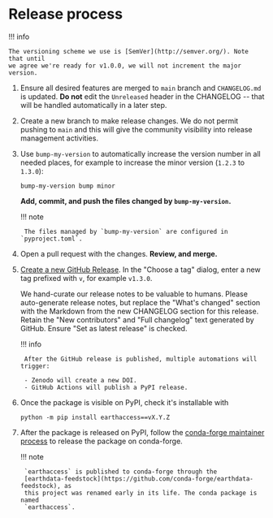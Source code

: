 # Release process

!!! info

    The versioning scheme we use is [SemVer](http://semver.org/). Note that until
    we agree we're ready for v1.0.0, we will not increment the major version.

1. Ensure all desired features are merged to `main` branch and `CHANGELOG.md` is
   updated. **Do not** edit the `Unreleased` header in the CHANGELOG -- that will be
   handled automatically in a later step.

1. Create a new branch to make release changes. We do not permit pushing to `main` and
   this will give the community visibility into release management activities.

1. Use `bump-my-version` to automatically increase the version number in all needed
   places, for example to increase the minor version (`1.2.3` to `1.3.0`):

    ```plain
    bump-my-version bump minor
    ```

    **Add, commit, and push the files changed by `bump-my-version`.**

    !!! note

        The files managed by `bump-my-version` are configured in `pyproject.toml`.

1. Open a pull request with the changes. **Review, and merge.**

1. [Create a new GitHub Release](https://github.com/nsidc/earthaccess/releases/new).
   In the "Choose a tag" dialog, enter a new tag prefixed with `v`, for example
   `v1.3.0`.

   We hand-curate our release notes to be valuable to humans. Please auto-generate release
   notes, but replace the "What's changed" section with the Markdown from the new CHANGELOG
   section for this release. Retain the "New contributors" and "Full changelog" text
   generated by GitHub. Ensure "Set as latest release" is checked.

    !!! info

        After the GitHub release is published, multiple automations will trigger:

        - Zenodo will create a new DOI.
        - GitHub Actions will publish a PyPI release.

1. Once the package is visible on PyPI, check it's installable with
   ```
   python -m pip install earthaccess==vX.Y.Z
   ```

1. After the package is released on PyPI, follow the
   [conda-forge maintainer process](https://conda-forge.org/docs/maintainer/) to release
   the package on conda-forge.

    !!! note

        `earthaccess` is published to conda-forge through the
        [earthdata-feedstock](https://github.com/conda-forge/earthdata-feedstock), as
        this project was renamed early in its life. The conda package is named
        `earthaccess`.
